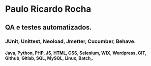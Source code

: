 <h1>Paulo Ricardo Rocha</h1>
<h2>QA e testes automatizados.</h2>
<h3>JUnit, Unittest, Neoload, Jmetter, Cucumber, Behave.</h3>
<h4>Java, Python, PHP, JS, HTML, CSS, Selenium, WIX, Wordpress, GIT, Github, Gitlab, SQL, MySQL, Linux, Batch,.</h4>
